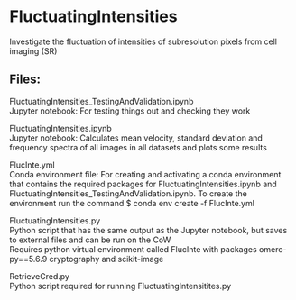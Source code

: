 # FluctuatingIntensities
Investigate the fluctuation of intensities of subresolution pixels from cell imaging (SR)

## Files:
FluctuatingIntensities_TestingAndValidation.ipynb  
Jupyter notebook: For testing things out and checking they work  

FluctuatingIntensities.ipynb  
Jupyter notebook: Calculates mean velocity, standard deviation and frequency spectra of all images in all datasets and plots some results  

FlucInte.yml  
Conda environment file: For creating and activating a conda environment that contains the required packages for FluctuatingIntensities.ipynb and FluctuatingIntensities_TestingAndValidation.ipynb. To create the environment run the command
$ conda env create -f FlucInte.yml  

FluctuatingIntensities.py  
Python script that has the same output as the Jupyter notebook, but saves to external files and can be run on the CoW  
Requires python virtual environment called FlucInte with packages omero-py==5.6.9 cryptography and scikit-image  

RetrieveCred.py  
Python script required for running FluctuatingIntensitites.py  
